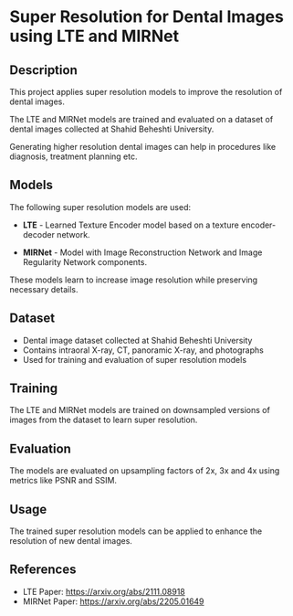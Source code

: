 # Super Resolution for Dental Images using LTE and MIRNet

## Description

This project applies super resolution models to improve the resolution of dental images.

The LTE and MIRNet models are trained and evaluated on a dataset of dental images collected at Shahid Beheshti University. 

Generating higher resolution dental images can help in procedures like diagnosis, treatment planning etc.

## Models

The following super resolution models are used:

- **LTE** - Learned Texture Encoder model based on a texture encoder-decoder network.

- **MIRNet** - Model with Image Reconstruction Network and Image Regularity Network components.

These models learn to increase image resolution while preserving necessary details.

## Dataset  

- Dental image dataset collected at Shahid Beheshti University
- Contains intraoral X-ray, CT, panoramic X-ray, and photographs  
- Used for training and evaluation of super resolution models

## Training 

The LTE and MIRNet models are trained on downsampled versions of images from the dataset to learn super resolution.

## Evaluation

The models are evaluated on upsampling factors of 2x, 3x and 4x using metrics like PSNR and SSIM.

## Usage

The trained super resolution models can be applied to enhance the resolution of new dental images.

## References

- LTE Paper: https://arxiv.org/abs/2111.08918
- MIRNet Paper: https://arxiv.org/abs/2205.01649
